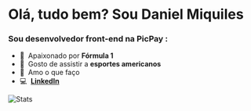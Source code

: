 
# Olá, tudo bem? Sou Daniel Miquiles
<h3 align="left">Sou desenvolvedor front-end na PicPay : </h3>

- :checkered_flag: &nbsp;Apaixonado por **Fórmula 1**
- :football: &nbsp;Gosto de assistir a **esportes americanos**
- :star_struck: &nbsp;Amo o que faço
- :computer: &nbsp;**[LinkedIn]**

[linkedin]: https://www.linkedin.com/in/danielvictormiquiles "Daniel Victor LinkedIn"


<a>
  <img src="https://github-readme-stats.vercel.app/api?username=daniel-miquiles&show_icons=true&theme=radical" alt="Stats" align="left" />
</a>
